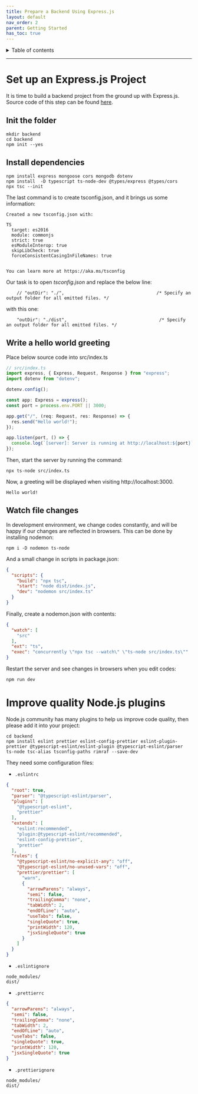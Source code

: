 ```yaml
---
title: Prepare a Backend Using Express.js
layout: default
nav_order: 2
parent: Getting Started
has_toc: true
---
```


<details closed markdown="block">
  <summary>
    Table of contents
  </summary>
  {: .text-delta }
- TOC
{:toc}
</details>

---

# Set up an Express.js Project

It is time to build a backend project from the ground up with Express.js. Source code of this step can be
found [here](https://github.com/khietbt/mean/tree/master/getting-started/backend).

## Init the folder

```shell
mkdir backend
cd backend
npm init --yes
```

## Install dependencies

```shell
npm install express mongoose cors mongodb dotenv
npm install  -D typescript ts-node-dev @types/express @types/cors
npx tsc --init
```

The last command is to create tsconfig.json, and it brings us some information:

```
Created a new tsconfig.json with:                                                                                       
                                                                                                                     TS 
  target: es2016
  module: commonjs
  strict: true
  esModuleInterop: true
  skipLibCheck: true
  forceConsistentCasingInFileNames: true


You can learn more at https://aka.ms/tsconfig
```

Our task is to open *tsconfig.json* and replace the below line:

```
    // "outDir": "./",                                   /* Specify an output folder for all emitted files. */
```

with this one:

```
    "outDir": "./dist",                                   /* Specify an output folder for all emitted files. */

```

## Write a hello world greeting

Place below source code into src/index.ts

```typescript
// src/index.ts
import express, { Express, Request, Response } from "express";
import dotenv from "dotenv";

dotenv.config();

const app: Express = express();
const port = process.env.PORT || 3000;

app.get("/", (req: Request, res: Response) => {
  res.send("Hello world!");
});

app.listen(port, () => {
  console.log(`[server]: Server is running at http://localhost:${port}`);
});
```

Then, start the server by running the command:

```shell
npx ts-node src/index.ts
```

Now, a greeting will be displayed when visiting http://localhost:3000.

```
Hello world!
```

## Watch file changes

In development environment, we change codes constantly, and will be happy if our changes are reflected in browsers. This
can be done by installing nodemon:

```shell
npm i -D nodemon ts-node
```

And a small change in scripts in package.json:

```json
{
  "scripts": {
    "build": "npx tsc",
    "start": "node dist/index.js",
    "dev": "nodemon src/index.ts"
  }
}
```

Finally, create a nodemon.json with contents:

```json
{
  "watch": [
    "src"
  ],
  "ext": "ts",
  "exec": "concurrently \"npx tsc --watch\" \"ts-node src/index.ts\""
}
```

Restart the server and see changes in browsers when you edit codes:

```shell
npm run dev
```

# Improve quality Node.js plugins

Node.js community has many plugins to help us improve code quality, then please add it into your project:

```shell
cd backend
npm install eslint prettier eslint-config-prettier eslint-plugin-prettier @typescript-eslint/eslint-plugin @typescript-eslint/parser ts-node tsc-alias tsconfig-paths rimraf --save-dev
```

They need some configuration files:

* `.eslintrc`

```json
{
  "root": true,
  "parser": "@typescript-eslint/parser",
  "plugins": [
    "@typescript-eslint",
    "prettier"
  ],
  "extends": [
    "eslint:recommended",
    "plugin:@typescript-eslint/recommended",
    "eslint-config-prettier",
    "prettier"
  ],
  "rules": {
    "@typescript-eslint/no-explicit-any": "off",
    "@typescript-eslint/no-unused-vars": "off",
    "prettier/prettier": [
      "warn",
      {
        "arrowParens": "always",
        "semi": false,
        "trailingComma": "none",
        "tabWidth": 2,
        "endOfLine": "auto",
        "useTabs": false,
        "singleQuote": true,
        "printWidth": 120,
        "jsxSingleQuote": true
      }
    ]
  }
}
```

* `.eslintignore`

```ignore
node_modules/
dist/
```

* `.prettierrc`

```json
{
  "arrowParens": "always",
  "semi": false,
  "trailingComma": "none",
  "tabWidth": 2,
  "endOfLine": "auto",
  "useTabs": false,
  "singleQuote": true,
  "printWidth": 120,
  "jsxSingleQuote": true
}
```

* `.prettierignore`

```
node_modules/
dist/
```